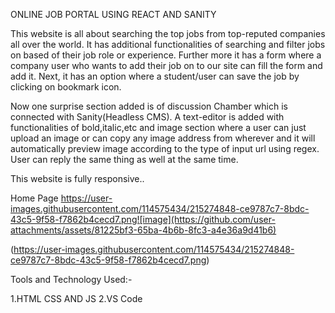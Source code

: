 ONLINE JOB PORTAL USING REACT AND SANITY


This website is all about searching the top jobs from top-reputed companies all over the world.
It has additional functionalities of searching and filter jobs on based of their job role or experience.
Further more it has a form where a company user who wants to add their job on to our site can fill the form and add it.
Next, it has an option where a student/user can save the job by clicking on bookmark icon.


Now one surprise section added is of discussion Chamber which is connected with Sanity(Headless CMS).
A text-editor is added with functionalities of bold,italic,etc and image section where a user can just upload an image or can copy any image address from wherever and it will automatically preview image according to the type of input url using regex.
User can reply the same thing as well at the same time.

This website is fully responsive..




Home Page
https://user-images.githubusercontent.com/114575434/215274848-ce9787c7-8bdc-43c5-9f58-f7862b4cecd7.png![image](https://github.com/user-attachments/assets/81225bf3-65ba-4b6b-8fc3-a4e36a9d41b6)


(https://user-images.githubusercontent.com/114575434/215274848-ce9787c7-8bdc-43c5-9f58-f7862b4cecd7.png)



Tools and Technology Used:-

1.HTML CSS AND JS
2.VS Code

